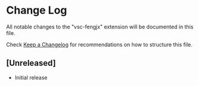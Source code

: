 # Change Log

All notable changes to the "vsc-fengjx" extension will be documented in this file.

Check [Keep a Changelog](http://keepachangelog.com/) for recommendations on how to structure this file.

## [Unreleased]

- Initial release